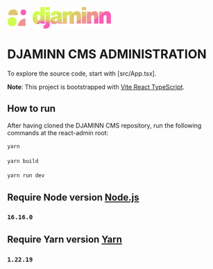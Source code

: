 ![image info](./src/images/logo.png)

# DJAMINN CMS ADMINISTRATION

To explore the source code, start with [src/App.tsx].

**Note**: This project is bootstrapped with [Vite React TypeScript](https://vitejs.dev/).

## How to run

After having cloned the DJAMINN CMS repository, run the following commands at the react-admin root:

```sh
yarn

yarn build

yarn run dev
```

## Require Node version [Node.js](https://nodejs.org/en)

### `16.16.0`

## Require Yarn version [Yarn](https://classic.yarnpkg.com/en/)

### `1.22.19`
